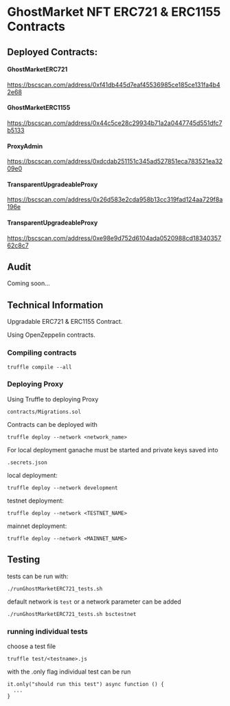 # GhostMarket NFT ERC721 & ERC1155 Contracts
## Deployed Contracts:

#### GhostMarketERC721
https://bscscan.com/address/0xf41db445d7eaf45536985ce185ce131fa4b42e68

#### GhostMarketERC1155
https://bscscan.com/address/0x44c5ce28c29934b71a2a0447745d551dfc7b5133

#### ProxyAdmin
https://bscscan.com/address/0xdcdab251151c345ad527851eca783521ea3209e0

#### TransparentUpgradeableProxy
https://bscscan.com/address/0x26d583e2cda958b13cc319fad124aa729f8a196e

#### TransparentUpgradeableProxy
https://bscscan.com/address/0xe98e9d752d6104ada0520988cd1834035762c8c7

## Audit

Coming soon...
## Technical Information

Upgradable ERC721 & ERC1155 Contract.

Using OpenZeppelin contracts.
### Compiling contracts
```
truffle compile --all
```
### Deploying Proxy

Using Truffle to deploying Proxy
```
contracts/Migrations.sol
```
Contracts can be deployed with
```
truffle deploy --network <network_name>
```
For local deployment ganache must be started and private keys saved into

```
.secrets.json
```

local deployment:
```
truffle deploy --network development
```

testnet deployment:
```
truffle deploy --network <TESTNET_NAME>
```

mainnet deployment:
```
truffle deploy --network <MAINNET_NAME>
```

## Testing

tests can be run with:

```
./runGhostMarketERC721_tests.sh
```

default network is `test` or a network parameter can be added

```
./runGhostMarketERC721_tests.sh bsctestnet
```


### running individual tests

choose a test file
```
truffle test/<testname>.js
```

with the .only flag individual test can be run  
```
it.only("should run this test") async function () {
  ...
}
```



